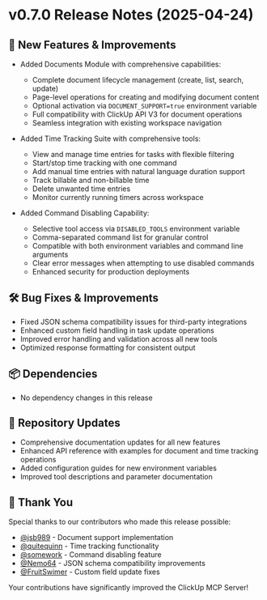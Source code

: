 # v0.7.0 Release Notes (2025-04-24)

## 🚀 New Features & Improvements

- Added Documents Module with comprehensive capabilities:

  - Complete document lifecycle management (create, list, search, update)
  - Page-level operations for creating and modifying document content
  - Optional activation via `DOCUMENT_SUPPORT=true` environment variable
  - Full compatibility with ClickUp API V3 for document operations
  - Seamless integration with existing workspace navigation
- Added Time Tracking Suite with comprehensive tools:

  - View and manage time entries for tasks with flexible filtering
  - Start/stop time tracking with one command
  - Add manual time entries with natural language duration support
  - Track billable and non-billable time
  - Delete unwanted time entries
  - Monitor currently running timers across workspace
- Added Command Disabling Capability:

  - Selective tool access via `DISABLED_TOOLS` environment variable
  - Comma-separated command list for granular control
  - Compatible with both environment variables and command line arguments
  - Clear error messages when attempting to use disabled commands
  - Enhanced security for production deployments

## 🛠️ Bug Fixes & Improvements

- Fixed JSON schema compatibility issues for third-party integrations
- Enhanced custom field handling in task update operations
- Improved error handling and validation across all new tools
- Optimized response formatting for consistent output

## 📦 Dependencies

- No dependency changes in this release

## 🔄 Repository Updates

- Comprehensive documentation updates for all new features
- Enhanced API reference with examples for document and time tracking operations
- Added configuration guides for new environment variables
- Improved tool descriptions and parameter documentation

## 🙏 Thank You

Special thanks to our contributors who made this release possible:

- [@jsb989](https://github.com/jsb989) - Document support implementation
- [@quitequinn](https://github.com/quitequinn) - Time tracking functionality
- [@somework](https://github.com/somework) - Command disabling feature
- [@Nemo64](https://github.com/Nemo64) - JSON schema compatibility improvements
- [@FruitSwimer](https://github.com/FruitSwimer) - Custom field update fixes

Your contributions have significantly improved the ClickUp MCP Server!
